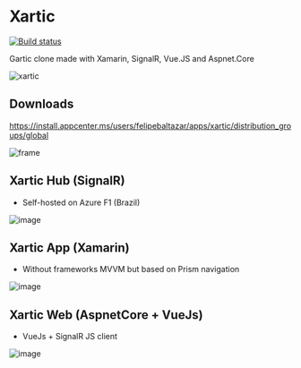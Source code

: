 # Xartic

[![Build status](https://build.appcenter.ms/v0.1/apps/bbcaac69-356b-4e9c-b5fb-c2db76292402/branches/main/badge)](https://appcenter.ms)

 Gartic clone made with Xamarin, SignalR, Vue.JS and Aspnet.Core

![xartic](https://user-images.githubusercontent.com/19656249/102704785-7f000980-425e-11eb-9e7f-1a9fc4a5ee1f.gif)

## Downloads

https://install.appcenter.ms/users/felipebaltazar/apps/xartic/distribution_groups/global

![frame](https://user-images.githubusercontent.com/19656249/102704802-c6869580-425e-11eb-8962-addc7be4cec7.png)


## Xartic Hub (SignalR)

- Self-hosted on Azure F1 (Brazil)

![image](https://user-images.githubusercontent.com/19656249/102704862-bae79e80-425f-11eb-8d7e-f8a9ba328d7a.png)


## Xartic App (Xamarin)

- Without frameworks MVVM but based on Prism navigation

![image](https://user-images.githubusercontent.com/19656249/102704546-a5707580-425b-11eb-9ee5-394b161f5e4d.png)

## Xartic Web (AspnetCore + VueJs)

- VueJs + SignalR JS client

![image](https://user-images.githubusercontent.com/19656249/102704543-9c7fa400-425b-11eb-97c8-3c351782d8f6.png)
